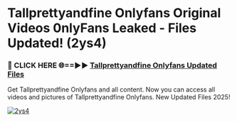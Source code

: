 # Tallprettyandfine Onlyfans Original Videos 0nlyFans Leaked - Files Updated! (2ys4)

<h3>🔴 CLICK HERE 🌐==►► <a href="https://tinyurl.com/2wckxsce" rel="nofollow">Tallprettyandfine Onlyfans Updated Files</a></h3>

Get Tallprettyandfine Onlyfans and all content. Now you can access all videos and pictures of Tallprettyandfine Onlyfans. New Updated Files 2025!

[![2ys4](https://i.imgur.com/AFduVYN.gif)](https://tinyurl.com/2wckxsce)
